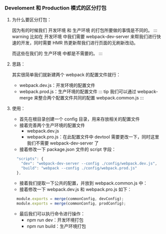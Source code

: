 ### Develoment 和 Production 模式的区分打包
  1. 为什么要区分打包：

      因为有的时候我们 开发环境 和 生产环境 的打包所要做的事情是不同的。
      ::: warning
      比如在 开发环境 中我们需要 webpack-dev-server 来帮我们进行快速的开发，同时需要 HMR 热更新帮我们进行页面的无刷新改动。
      
      而这些在我们的 生产环境 中都是不需要的。
      :::

  2. 思路：

      其实很简单我们就新建两个 webpack 的配置文件就行：
      * webpack.dev.js：开发环境的配置文件
      * webpack.prod.js：生产环境的配置文件
      ::: tip
      我们可以通过 webpack-merge 来整合两个配置文件共同的配置 webpack.common.js
      ::: 

  3. 使用： 

      * 首先在根目录创建一个 config 目录，用来存放相关的配置文件
      * 接着完善两个生产环境的配置文件
          * webpack.dev.js
          * webpack.pro.js：在此配置文件中 devtool 需要更改一下，同时这里我们不需要 webpack-dev-server 了
      * 接着修改一下 package.json 文件的 script 字段：
      ```ts
        "scripts": {
          "dev": "webpack-dev-server --config ./config/webpack.dev.js",
          "build": "webpack --config ./config/webpack.prod.js"
        }, 
      ```
      * 接着我们提取一下公共的配置，并放到 webpack.common.js 中：
      * 接着修改一下 webpack.dev.js 和 webpack.pro.js 如下：
      ```ts 
        module.exports = merge(commonConfig, devConfig);
        module.exports = merge(commonConfig, prodConfig); 
      ```
      * 最后我们可以执行命令进行操作：
          * npm run dev：开发环境打包
          * npm run build：生产环境打包



